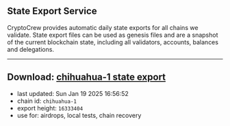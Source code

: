 ## State Export Service
CryptoCrew provides automatic daily state exports for all chains we validate. State export files can be used as genesis files and are a snapshot of the current blockchain state, including all validators, accounts, balances and delegations.

---
**Download: [chihuahua-1 state export](https://dl-eu2.ccvalidators.com/SERVICE/chihuahua/chihuahua-1_export_16333404.json)**
---

- last updated: Sun Jan 19 2025 16:56:52
- chain id: `chihuahua-1`
- export height: `16333404`
- use for: airdrops, local tests, chain recovery
